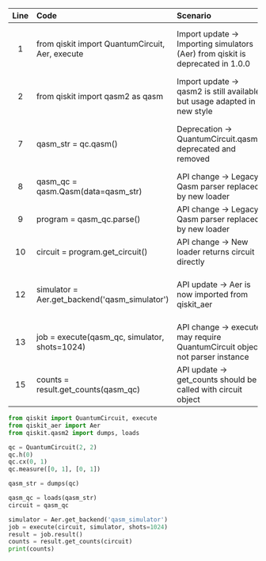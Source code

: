 | Line | Code | Scenario | Reference | Artifact | Refactoring |
| :--: | :--- | :------- | :-------: | :------- | :---------- |
| 1 | from qiskit import QuantumCircuit, Aer, execute | Import update -> Importing simulators (Aer) from qiskit is deprecated in 1.0.0 | qrn_ddbb-c915299a-1e49-44d7-ae87-a431d3dd5a95 | Aer | from qiskit_aer import Aer |
| 2 | from qiskit import qasm2 as qasm | Import update -> qasm2 is still available, but usage adapted in new style | IK | qasm2 | from qiskit.qasm2 import dumps, loads |
| 7 | qasm_str = qc.qasm() | Deprecation -> QuantumCircuit.qasm() deprecated and removed | qrn_ddbb-18e49d39-25cd-41a4-8e0e-2906dea4fc9f | QuantumCircuit.qasm() | qasm_str = dumps(qc) |
| 8 | qasm_qc = qasm.Qasm(data=qasm_str) | API change -> Legacy Qasm parser replaced by new loader | IK | qasm.Qasm | qasm_qc = loads(qasm_str) |
| 9 | program = qasm_qc.parse() | API change -> Legacy Qasm parser replaced by new loader | IK | qasm_qc.parse |   |
| 10 | circuit = program.get_circuit() | API change -> New loader returns circuit directly | IK | program.get_circuit | circuit = qasm_qc | 
| 12 | simulator = Aer.get_backend('qasm_simulator') | API update -> Aer is now imported from qiskit_aer | qrn_ddbb-c915299a-1e49-44d7-ae87-a431d3dd5a95 | Aer.get_backend |   |
| 13 | job = execute(qasm_qc, simulator, shots=1024) | API change -> execute may require QuantumCircuit object not parser instance | IK | execute | job = execute(circuit, simulator, shots=1024) |
| 15 | counts = result.get_counts(qasm_qc) | API update -> get_counts should be called with circuit object | IK | get_counts | counts = result.get_counts(circuit) |



```python
from qiskit import QuantumCircuit, execute
from qiskit_aer import Aer
from qiskit.qasm2 import dumps, loads

qc = QuantumCircuit(2, 2)
qc.h(0)
qc.cx(0, 1)
qc.measure([0, 1], [0, 1])

qasm_str = dumps(qc)

qasm_qc = loads(qasm_str)
circuit = qasm_qc

simulator = Aer.get_backend('qasm_simulator')
job = execute(circuit, simulator, shots=1024)
result = job.result()
counts = result.get_counts(circuit)
print(counts)
```